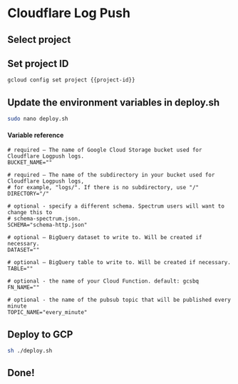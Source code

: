 # Cloudflare Log Push

## Select project

<walkthrough-project-setup></walkthrough-project-setup>

## Set project ID

```sh
gcloud config set project {{project-id}}
```

## Update the environment variables in deploy.sh

```sh
sudo nano deploy.sh
```

#### Variable reference

```
# required – The name of Google Cloud Storage bucket used for Cloudflare Logpush logs.
BUCKET_NAME=""

# required – The name of the subdirectory in your bucket used for Cloudflare Logpush logs,
# for example, "logs/". If there is no subdirectory, use "/"
DIRECTORY="/"

# optional - specify a different schema. Spectrum users will want to change this to
# schema-spectrum.json.
SCHEMA="schema-http.json"

# optional – BigQuery dataset to write to. Will be created if necessary.
DATASET=""

# optional – BigQuery table to write to. Will be created if necessary.
TABLE=""

# optional - the name of your Cloud Function. default: gcsbq
FN_NAME=""

# optional - the name of the pubsub topic that will be published every minute
TOPIC_NAME="every_minute"

```

## Deploy to GCP

```sh
sh ./deploy.sh
```

## Done!
